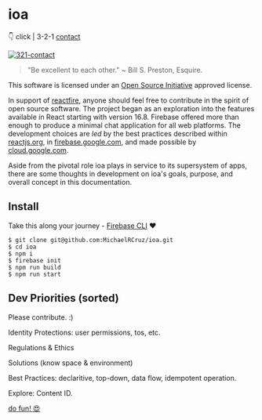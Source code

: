 # **ioa**

👇 click | 3-2-1 [contact](https://youtu.be/KNAshOj1Lzk)

[![321-contact](https://img.youtube.com/vi/KNAshOj1Lzk/0.jpg)](https://youtu.be/KNAshOj1Lzk)

> "Be excellent to each other." ~ Bill S. Preston, Esquire.

This software is licensed under an [Open Source Initiative](https://opensource.org) approved license.

In support of [reactfire](https://github.com/FirebaseExtended/reactfire), anyone should feel free to contribute in the spirit of open source software. The project began as an exploration into the features available in React starting with version 16.8. Firebase offered more than enough to produce a minimal chat application for all web platforms. The development choices are _led_ by the best practices described within [reactjs.org](https://reactjs.org), in [firebase.google.com](https://firebase.google.com), and made possible by [cloud.google.com](https://cloud.google.com).

Aside from the pivotal role ioa plays in service to its supersystem of apps, there are some thoughts in development on ioa's goals, purpose, and overall concept in this documentation.

## **Install**

Take this along your journey - [Firebase CLI](https://firebase.google.com/docs/cli) ❤️

```
$ git clone git@github.com:MichaelRCruz/ioa.git
$ cd ioa
$ npm i
$ firebase init
$ npm run build
$ npm run start
```

## **Dev Priorities (sorted)**

Please contribute. :)

Identity Protections: user permissions, tos, etc.

Regulations & Ethics

Solutions (know space & environment)

Best Practices: declaritive, top-down, data flow, idempotent operation.

Explore: Content ID.

[do fun! 😍](https://youtu.be/61m7GBMp1I8)